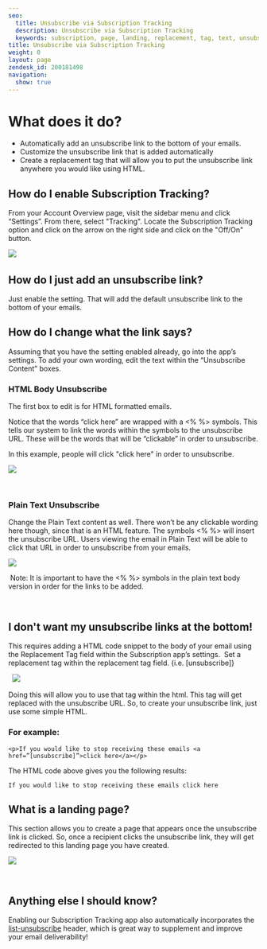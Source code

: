 ```yaml
---
seo:
  title: Unsubscribe via Subscription Tracking
  description: Unsubscribe via Subscription Tracking
  keywords: subscription, page, landing, replacement, tag, text, unsubscribe, unsub, html, click_tracking, body, <% %>
title: Unsubscribe via Subscription Tracking
weight: 0
layout: page
zendesk_id: 200181498
navigation:
  show: true
---
```


# What does it do?

- Automatically add an unsubscribe link to the bottom of your emails.
- Customize the unsubscribe link that is added automatically
- Create a replacement tag that will allow you to put the unsubscribe link anywhere you would like using HTML.

## How do I enable Subscription Tracking? **&nbsp;**

From your Account Overview page, visit the sidebar menu and click “Settings”. From there, select "Tracking". Locate the Subscription Tracking option and click&nbsp;on the arrow on the right side and click on the "Off/On" button.

![]({{root_url}}/images/unsub_app.gif)&nbsp;

## How do I just&nbsp;add an unsubscribe link?

Just enable the setting. That will add the default unsubscribe link to the bottom of your emails.

## How do I change what the link says?

Assuming that you have the setting&nbsp;enabled already, go into the app’s settings. To add your own wording, edit the text within the “Unsubscribe Content” boxes.

### HTML Body Unsubscribe

The first box to edit is for HTML formatted emails.

Notice that the words “click here” are wrapped with a <% %> symbols. This tells our system to link the words within the symbols to the unsubscribe URL. These will be the words that will be “clickable” in order to unsubscribe.

In this example, people will click "click here" in order to unsubscribe.&nbsp;

![]({{root_url}}/images/Screen_Shot_2015-05-26_at_11.38.27_AM.png)

&nbsp;

### Plain Text Unsubscribe

Change the Plain Text content as well. There won’t be any clickable wording here though, since that is an HTML feature. The symbols <% %> will insert the unsubscribe URL. Users viewing the email in Plain Text will be able to click that URL in order to unsubscribe from your emails.&nbsp;

![]({{root_url}}/images/Screen_Shot_2015-05-26_at_11.38.37_AM.png)

&nbsp;Note: It is important to have the <% %> symbols in the plain text body version in order for the links to be added.

&nbsp;

## I don't want my unsubscribe links at the bottom!

This requires adding a HTML code snippet to the body of your email using the Replacement Tag field within the Subscription app’s settings.&nbsp; Set a replacement tag within the replacement tag field. {i.e. [unsubscribe]}

&nbsp; ![]({{root_url}}/images/Screen_Shot_2015-05-26_at_11.39.15_AM.png)

Doing this will allow you to use that tag within the html. This tag will get replaced with the unsubscribe URL. So, to create your unsubscribe link, just use some simple HTML.&nbsp;

### For example:

    <p>If you would like to stop receiving these emails <a href=”[unsubscribe]”>click here</a></p>

The HTML code above gives you the following results:

    If you would like to stop receiving these emails click here

## What is a landing page?

This section allows you to create a page that appears once the unsubscribe link is clicked. So, once a recipient clicks the unsubscribe link, they will get redirected to this landing page you have created.&nbsp;

![]({{root_url}}/images/Screen_Shot_2015-05-26_at_11.39.02_AM.png)

&nbsp;

## Anything else I should know?

Enabling our Subscription Tracking app also automatically incorporates the [list-unsubscribe](https://sendgrid.com/blog/list-unsubscribe/) header, which is great way to supplement and improve your email deliverability!

&nbsp;

